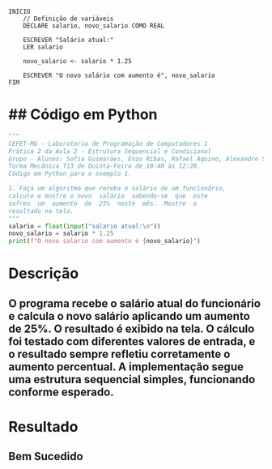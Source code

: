 ```
INÍCIO
    // Definição de variáveis
    DECLARE salario, novo_salario COMO REAL

    ESCREVER "Salário atual:"
    LER salario

    novo_salario <- salario * 1.25

    ESCREVER "O novo salário com aumento é", novo_salario
FIM

```

# ## Código em Python
```python
"""
CEFET-MG - Laboratorio de Programação de Computadores 1
Prática 2 da Aula 2 - Estrutura Sequencial e Condicional
Grupo - Alunos: Sofia Guimarães, Enzo Ribas, Rafael Aquino, Alexandre Silva
Turma Mecânica T13 de Quinta-Feira de 10:40 às 12:20.
Código em Python para o exemplo 1.

1. Faça um algoritmo que receba o salário de um funcionário, 
calcule e mostre o novo  salário  sabendo-se  que  este  
sofreu  um  aumento  de  25%  neste  mês.  Mostre  o
resultado na tela.
"""
salario = float(input("salario atual:\n"))
novo_salario = salario * 1.25
print(f"O novo salario com aumento é {novo_salario}")
```

# Descrição
## O programa recebe o salário atual do funcionário e calcula o novo salário aplicando um aumento de 25%. O resultado é exibido na tela. O cálculo foi testado com diferentes valores de entrada, e o resultado sempre refletiu corretamente o aumento percentual. A implementação segue uma estrutura sequencial simples, funcionando conforme esperado.

# Resultado
## Bem Sucedido